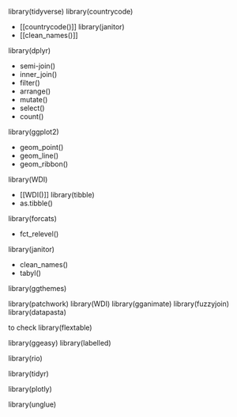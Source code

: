 library(tidyverse)
library(countrycode)
* [[countrycode()]]
library(janitor)
* [[clean_names()]]

library(dplyr)
* semi-join()
* inner_join()
* filter()
* arrange()
* mutate()
* select()
* count()

library(ggplot2)
* geom_point()
* geom_line()
* geom_ribbon()

library(WDI)
* [[WDI()]]
library(tibble)
* as.tibble()

library(forcats)
* fct_relevel()

library(janitor)
* clean_names()
* tabyl()

library(ggthemes)

library(patchwork)
library(WDI)
library(gganimate)
library(fuzzyjoin)
library(datapasta)

to check
library(flextable)

library(ggeasy)
library(labelled)

library(rio)

library(tidyr)

library(plotly)


library(unglue)